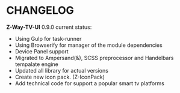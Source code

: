 CHANGELOG
===========

**Z-Way-TV-UI** 0.9.0 current status:

* Using Gulp for task-runner
* Using Browserify for manager of the module dependencies
* Device Panel support
* Migrated to Ampersand(&), SCSS preprocessor and Handelbars tempalate engine
* Updated all library for actual versions
* Create new icon pack. (Z-IconPack)
* Add technical code for support a popular smart tv platforms
